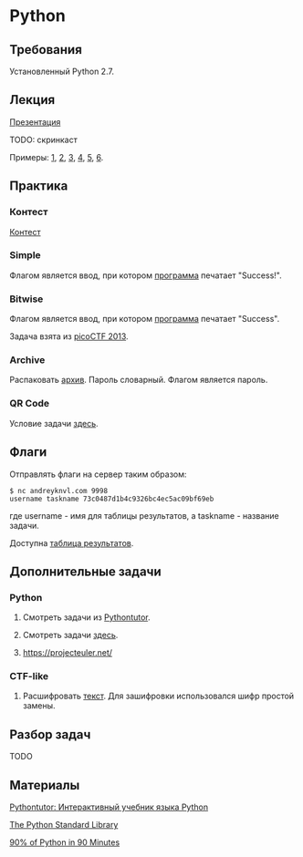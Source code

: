 Python
======

## Требования

Установленный Python 2.7.

## Лекция

[Презентация](https://github.com/xairy/mipt-ctf/blob/master/01-intro/02-python/slides.pdf)

TODO: скринкаст

Примеры:
[1](https://github.com/xairy/mipt-ctf/blob/master/01-intro/02-python/examples/examples_1.py), 
[2](https://github.com/xairy/mipt-ctf/blob/master/01-intro/02-python/examples/examples_2.py), 
[3](https://github.com/xairy/mipt-ctf/blob/master/01-intro/02-python/examples/examples_3.py), 
[4](https://github.com/xairy/mipt-ctf/blob/master/01-intro/02-python/examples/examples_4.py), 
[5](https://github.com/xairy/mipt-ctf/blob/master/01-intro/02-python/examples/examples_5.py), 
[6](https://github.com/xairy/mipt-ctf/blob/master/01-intro/02-python/examples/examples_6.py).


## Практика

### Контест

[Контест](http://kpm8.mipt.ru:8202/cgi-bin/new-register?contest_id=300204)

### Simple

Флагом является ввод, при котором [программа](https://github.com/xairy/mipt-ctf/blob/master/01-intro/02-python/tasks/simple.py) печатает "Success!".

### Bitwise

Флагом является ввод, при котором [программа](https://github.com/xairy/mipt-ctf/blob/master/01-intro/02-python/tasks/bitwise.py) печатает "Success".

Задача взята из [picoCTF 2013](https://2013.picoctf.com).

### Archive

Распаковать [архив](https://github.com/xairy/mipt-ctf/blob/master/01-intro/02-python/tasks/brute.zip). Пароль словарный. Флагом является пароль.

### QR Code

Условие задачи [здесь](https://github.com/xairy/mipt-ctf/tree/master/01-intro/02-python/tasks/qrcode).

## Флаги

Отправлять флаги на сервер таким образом:
```
$ nc andreyknvl.com 9998
username taskname 73c0487d1b4c9326bc4ec5ac09bf69eb
```
где username - имя для таблицы результатов, а taskname - название задачи.

Доступна [таблица результатов](https://andreyknvl.com/mipt-ctf).


## Дополнительные задачи

### Python

1. Смотреть задачи из [Pythontutor](http://pythontutor.ru/).

2. Смотреть задачи [здесь](https://github.com/vpavlenko/web-programming/tree/gh-pages/03-python).

3. https://projecteuler.net/

### CTF-like

1. Расшифровать [текст](https://github.com/xairy/mipt-ctf/blob/master/01-intro/02-python/tasks/encrypted.txt). Для зашифровки использовался шифр простой замены.


## Разбор задач

TODO


## Материалы

[Pythontutor: Интерактивный учебник языка Python](http://pythontutor.ru/)

[The Python Standard Library](https://docs.python.org/2/library/index.html)

[90% of Python in 90 Minutes](http://www.slideshare.net/MattHarrison4/learn-90)
